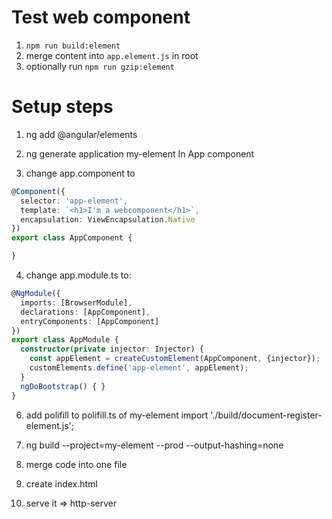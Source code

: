 # Test web component

1. `npm run build:element`
2. merge content into `app.element.js` in root
3. optionally run `npm run gzip:element`

# Setup steps
1. ng add @angular/elements

2. ng generate application my-element
In App component

3. change app.component to 

```typescript
@Component({
  selector: 'app-element',
  template: `<h1>I'm a webcomponent</h1>`,
  encapsulation: ViewEncapsulation.Native
})
export class AppComponent {

}
```

4. change app.module.ts to:

```typescript
@NgModule({
  imports: [BrowserModule],
  declarations: [AppComponent],
  entryComponents: [AppComponent]
})
export class AppModule {
  constructor(private injector: Injector) {
    const appElement = createCustomElement(AppComponent, {injector});
    customElements.define('app-element', appElement);
  }
  ngDoBootstrap() { }
}
```

6. add polifill to polifill.ts of my-element
import './build/document-register-element.js';

7. ng build --project=my-element --prod --output-hashing=none

8. merge code into one file 

9. create index.html

10. serve it => http-server
